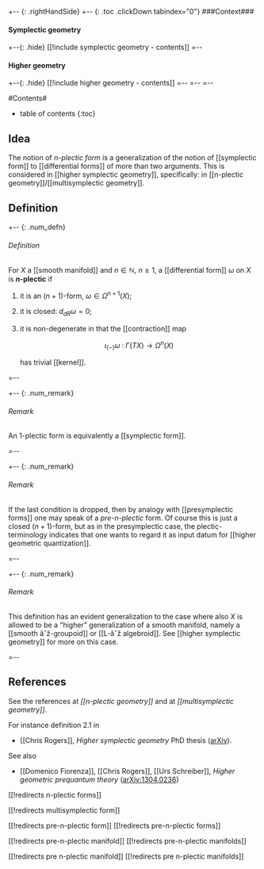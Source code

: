 
+-- {: .rightHandSide}
+-- {: .toc .clickDown tabindex="0"}
###Context###
#### Symplectic geometry
+--{: .hide}
[[!include symplectic geometry - contents]]
=--
#### Higher geometry
+--{: .hide}
[[!include higher geometry - contents]]
=--
=--
=--


#Contents#
* table of contents
{:toc}

## Idea

The notion of _$n$-plectic form_ is a generalization of the notion of [[symplectic form]] to [[differential forms]] of more than two arguments. This is considered in [[higher symplectic geometry]], specifically: in [[n-plectic geometry]]/[[multisymplectic geometry]].

## Definition

+-- {: .num_defn}
###### Definition

For $X$ a [[smooth manifold]] and $n \in \mathbb{N}$, $n \geq 1$, a [[differential form]] $\omega$ on $X$ is **$n$-plectic**
if 

1. it is an $(n+1)$-form, $\omega \in \Omega^{n+1}(X)$;

1. it is closed: $d_{dR} \omega = 0$;

1. it is non-degenerate in that the [[contraction]] map

   $$
     \iota_{(-)}\omega \;\colon\; \Gamma(T X) \to \Omega^{n}(X)
   $$

   has trivial [[kernel]].

=--

+-- {: .num_remark}
###### Remark

An 1-plectic form is equivalently a [[symplectic form]].

=--

+-- {: .num_remark}
###### Remark

If the last condition is dropped, then by analogy with [[presymplectic forms]] one may speak of a _pre-$n$-plectic_ form. Of course this is just a closed $(n+1)$-form, but as in the presymplectic case, the plectic-terminology indicates that one wants to regard it as input datum for [[higher geometric quantization]]. 

=--

+-- {: .num_remark}
###### Remark

This definition has an evident generalization to the case where also $X$ is allowed to be a "higher" generalization of a smooth manifold, namely a [[smooth âˆž-groupoid]] or [[L-âˆž algebroid]]. See [[higher symplectic geometry]] for more on this case.

=--

## References

See the references at _[[n-plectic geometry]]_ and at _[[multisymplectic geometry]]_.

For instance definition 2.1 in 

* [[Chris Rogers]], _Higher symplectic geometry_ PhD thesis ([arXiv](http://arxiv.org/abs/1106.4068)).

See also

* [[Domenico Fiorenza]], [[Chris Rogers]], [[Urs Schreiber]], _Higher geometric prequantum theory_ ([arXiv:1304.0236](http://arxiv.org/abs/1304.0236))



[[!redirects n-plectic forms]]

[[!redirects multisymplectic form]]

[[!redirects pre-n-plectic form]]
[[!redirects pre-n-plectic forms]]

[[!redirects pre-n-plectic manifold]]
[[!redirects pre-n-plectic manifolds]]

[[!redirects pre n-plectic manifold]]
[[!redirects pre n-plectic manifolds]]
